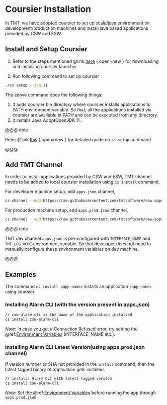 # Coursier Installation

In TMT, we have adopted coursier to set up scala/java environment on development/production machines and install java based
applications provided by CSW and ESW.

## Install and Setup Coursier

1. Refer to the steps mentioned @link:[here](https://get-coursier.io/docs/cli-installation) { open=new } for downloading and installing coursier launcher

1. Run following command to set up coursier

```bash
./cs setup --jvm 11
```

The above command does the following things:

   1. It adds coursier bin directory where coursier installs applications to PATH environment variable. So that, all the applications installed via coursier are available in PATH and can be executed from any directory.
   1. It installs Java AdoptOpenJDK 11.

@@@ note

Refer @link:[this](https://get-coursier.io/docs/cli-setup) { open=new } for detailed guide on `cs setup` command

@@@

## Add TMT Channel

In order to install applications provided by CSW and ESW, TMT channel needs to be added to local coursier installation using `cs install` command.

For developer machine setup, add `apps.json` channel,

```bash
cs channel --add https://raw.githubusercontent.com/tmtsoftware/osw-apps/master/apps.json
```

For production machine setup, add `apps.prod.json` channel,

```bash
cs channel --add https://raw.githubusercontent.com/tmtsoftware/osw-apps/master/apps.prod.json
```

@@@ note

TMT dev channel `apps.json` is pre-configured with `INTERFACE_NAME` and `TMT_LOG_HOME` environment variable.
So that developer does not need to manually configure these environment variables on dev machine.

@@@

## Examples

The command `cs install <app-name>` installs an application `<app-name>` using coursier.  

### Installing Alarm CLI (with the version present in apps.json)

```bash
// csw-alarm-cli is the name of the application installed
cs install csw-alarm-cli
```

*Note:* In case you get a Connection Refused error, try setting the @ref:[Environment Variables](../deployment/env-vars.md) (INTERFACE_NAME etc.).

### Installing Alarm CLI Latest Version(using apps.prod.json channel)

If version number or SHA not provided in the `install` command, then the latest tagged binary of application gets installed.

```bash
// installs Alarm CLI with latest tagged version
cs install csw-alarm-cli
```

*Note:* Set the @ref:[Environment Variables](../deployment/env-vars.md) before running the app through `apps.prod.json`
